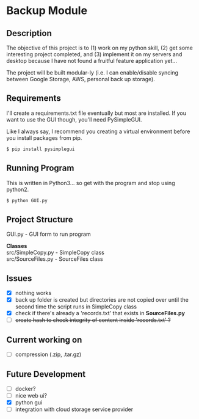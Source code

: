 # Backup Module
## Description
The objective of this project is to (1) work on my python skill, (2) get some 
interesting project completed, and (3) implement it on my servers and desktop 
because I have not found a fruitful feature application yet...

The project will be built modular-ly (i.e. I can enable/disable syncing between 
Google Storage, AWS, personal back up storage).
 
## Requirements
I'll create a requirements.txt file eventually but most are installed. If you want
to use the GUI though, you'll need PySimpleGUI. 

Like I always say, I recommend you creating a virtual environment before you 
install packages from pip.

```bash
$ pip install pysimplegui
```

## Running Program
This is written in Python3... so get with the program and stop using python2. 
```bash
$ python GUI.py
```

## Project Structure
GUI.py - GUI form to run program

**Classes** \
src/SimpleCopy.py - SimpleCopy class \
src/SourceFiles.py - SourceFiles class

## Issues
- [X] nothing works
- [X] back up folder is created but directories are not copied over
until the second time the script runs in SimpleCopy class
- [X] check if there's already a 'records.txt' that exists in **SourceFiles.py**
- [ ] ~~create hash to check integrity of content inside 'records.txt' ?~~

## Current working on
- [ ] compression (.zip, .tar.gz)

## Future Development
- [ ] docker?
- [ ] nice web ui?
- [X] python gui
- [ ] integration with cloud storage service provider
